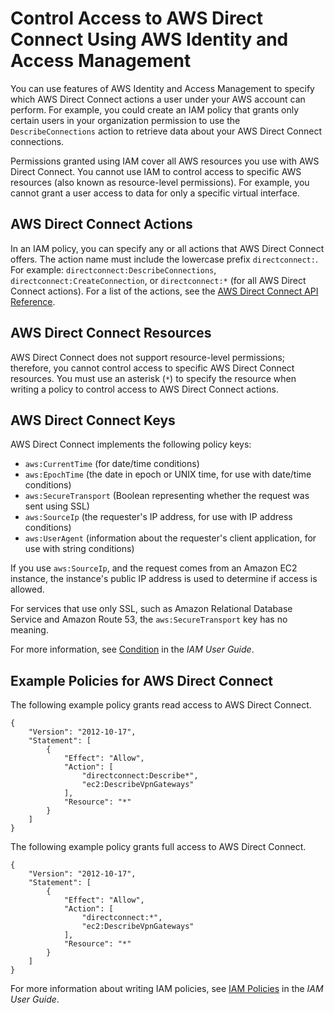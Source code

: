 # Control Access to AWS Direct Connect Using AWS Identity and Access Management<a name="using_iam"></a>

You can use features of AWS Identity and Access Management to specify which AWS Direct Connect actions a user under your AWS account can perform\. For example, you could create an IAM policy that grants only certain users in your organization permission to use the `DescribeConnections` action to retrieve data about your AWS Direct Connect connections\.

Permissions granted using IAM cover all AWS resources you use with AWS Direct Connect\. You cannot use IAM to control access to specific AWS resources \(also known as resource\-level permissions\)\. For example, you cannot grant a user access to data for only a specific virtual interface\.

## AWS Direct Connect Actions<a name="actions"></a>

In an IAM policy, you can specify any or all actions that AWS Direct Connect offers\. The action name must include the lowercase prefix `directconnect:`\. For example: `directconnect:DescribeConnections`, `directconnect:CreateConnection`, or `directconnect:*` \(for all AWS Direct Connect actions\)\. For a list of the actions, see the [AWS Direct Connect API Reference](http://docs.aws.amazon.com/directconnect/latest/APIReference/)\.

## AWS Direct Connect Resources<a name="iam-dx-resources"></a>

AWS Direct Connect does not support resource\-level permissions; therefore, you cannot control access to specific AWS Direct Connect resources\. You must use an asterisk \(`*`\) to specify the resource when writing a policy to control access to AWS Direct Connect actions\. 

## AWS Direct Connect Keys<a name="keys"></a>

AWS Direct Connect implements the following policy keys:
+ `aws:CurrentTime` \(for date/time conditions\)
+ `aws:EpochTime` \(the date in epoch or UNIX time, for use with date/time conditions\)
+ `aws:SecureTransport` \(Boolean representing whether the request was sent using SSL\)
+ `aws:SourceIp` \(the requester's IP address, for use with IP address conditions\)
+ `aws:UserAgent` \(information about the requester's client application, for use with string conditions\)

If you use `aws:SourceIp`, and the request comes from an Amazon EC2 instance, the instance's public IP address is used to determine if access is allowed\.

For services that use only SSL, such as Amazon Relational Database Service and Amazon Route 53, the `aws:SecureTransport` key has no meaning\.

For more information, see [Condition](http://docs.aws.amazon.com/IAM/latest/UserGuide/reference_policies_elements_condition.html) in the *IAM User Guide*\.

## Example Policies for AWS Direct Connect<a name="example_policy"></a>

The following example policy grants read access to AWS Direct Connect\.

```
{
    "Version": "2012-10-17",
    "Statement": [
        {
            "Effect": "Allow",
            "Action": [
                "directconnect:Describe*",
                "ec2:DescribeVpnGateways"
            ],
            "Resource": "*"
        }
    ]
}
```

The following example policy grants full access to AWS Direct Connect\.

```
{
    "Version": "2012-10-17",
    "Statement": [
        {
            "Effect": "Allow",
            "Action": [
                "directconnect:*",
                "ec2:DescribeVpnGateways"
            ],
            "Resource": "*"
        }
    ]
}
```

For more information about writing IAM policies, see [IAM Policies](http://docs.aws.amazon.com/IAM/latest/UserGuide/access_policies.html) in the *IAM User Guide*\.